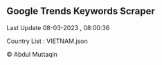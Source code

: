 

## Google Trends Keywords Scraper 
 
Last Update 08-03-2023 , 08:00:36

Country List :
VIETNAM.json



© Abdul Muttaqin 
